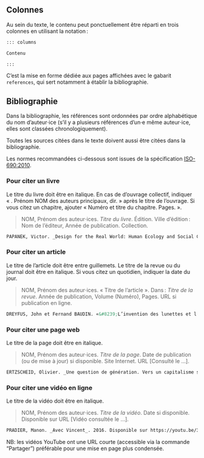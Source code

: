

## Colonnes

Au sein du texte, le contenu peut ponctuellement être réparti en trois colonnes en utilisant la notation&#8239;:

```md
::: columns

Contenu

:::
```

C’est la mise en forme dédiée aux pages affichées avec le gabarit `references`, qui sert notamment à établir la bibliographie.

## Bibliographie

Dans la bibliographie, les références sont ordonnées par ordre alphabétique du nom d’auteur⋅ice (s’il y a plusieurs références d’un⋅e même auteur⋅ice, elles sont classées chronologiquement). 

Toutes les sources citées dans le texte doivent aussi être citées dans la bibliographie.

Les normes recommandées ci-dessous sont issues de la spécification [ISO-690:2010](https://fr.wikipedia.org/wiki/ISO_690).  


### Pour citer un livre

Le titre du livre doit être en italique. En cas de d’ouvrage collectif, indiquer « . Prénom NOM des auteurs principaux, dir. » après le titre de l’ouvrage.  Si vous citez un chapitre, ajouter « Numéro et titre du chapitre. Pages. ».

> NOM, Prénom des auteur⋅ices. _Titre du livre_. Édition. Ville d’édition&#8239;: Nom de l’éditeur, Année de publication. Collection.

```md
PAPANEK, Victor. _Design for the Real World: Human Ecology and Social Change_. New-York&nbsp;: Pantheon Books, 1971.
```

### Pour citer un article

Le titre de l’article doit être entre guillemets. Le titre de la revue ou du journal doit être en italique. Si vous citez un quotidien, indiquer la date du jour.

> NOM, Prénom des auteur⋅ices. « Titre de l’article ». Dans&#8239;: _Titre de la revue_. Année de publication, Volume (Numéro), Pages. URL si publication en ligne.

```md
DREYFUS, John et Fernand BAUDIN. «&#8239;L’invention des lunettes et l’apparition de l’imprimerie&#8239;». Dans&nbsp;: _Communication & Langages_. 1989, (N^o^&nbsp;79), pp. 73-86. 
```

### Pour citer une page web

Le titre de la page doit être en italique.

> NOM, Prénom des auteur⋅ices. _Titre de la page_. Date de publication (ou de mise à jour) si disponible. Site Internet. URL [Consulté le …].

```md
ERTZSCHEID, Olivier. _Une question de génération. Vers un capitalisme sémiotique_. 12 octobre 2022. Affordance.info. https://affordance.framasoft.org/2022/10/question-generation-capitalisme-semiotique/ [Consulté le 13 octobre 2022].
```

### Pour citer une vidéo en ligne

Le titre de la vidéo doit être en italique.

> NOM, Prénom des auteur⋅ices. _Titre de la vidéo_. Date si disponible. Disponible sur URL [Vidéo consultée le …].

```md
PRADIER, Manon. _Avec Vincent_. 2016. Disponible sur https://youtu.be/3DNsGRUHF7s [Vidéo consultée le 13 octobre 2022].
```

NB: les vidéos YouTube ont une URL courte (accessible via la commande “Partager”) préférable pour une mise en page plus condensée.
